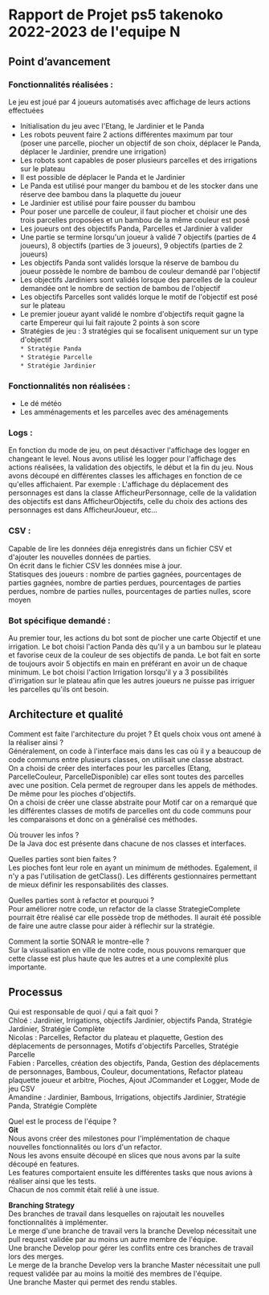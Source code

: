 # Rapport de Projet ps5 takenoko 2022-2023 de l'equipe N

## Point d’avancement

### Fonctionnalités réalisées :
Le jeu est joué par 4 joueurs automatisés avec affichage de leurs actions effectuées
* Initialisation du jeu avec l'Etang, le Jardinier et le Panda
* Les robots peuvent faire 2 actions différentes maximum par tour  
    (poser une parcelle, piocher un objectif de son choix, déplacer le Panda, déplacer le Jardinier, prendre une irrigation)
* Les robots sont capables de poser plusieurs parcelles et des irrigations sur le plateau
* Il est possible de déplacer le Panda et le Jardinier
* Le Panda est utilisé pour manger du bambou et de les stocker dans une réserve dee bambou dans la plaquette du joueur
* Le Jardinier est utilisé pour faire pousser du bambou
* Pour poser une parcelle de couleur, il faut piocher et choisir une des trois parcelles proposées et un bambou de la même couleur est posé
* Les joueurs ont des objectifs Panda, Parcelles et Jardinier à valider
* Une partie se termine lorsqu'un joueur à validé 7 objectifs (parties de 4 joueurs), 8 objectifs (parties de 3 joueurs), 9 objectifs (parties de 2 joueurs)
* Les objectifs Panda sont validés lorsque la réserve de bambou du joueur possède le nombre de bambou de couleur demandé par l'objectif 
* Les objectifs Jardiniers sont validés lorsque des parcelles de la couleur demandée ont le nombre de section de bambou de l'objectif
* Les objectifs Parcelles sont validés lorque le motif de l'objectif est posé sur le plateau
* Le premier joueur ayant validé le nombre d'objectifs requit gagne la carte Empereur qui lui fait rajoute 2 points à son score
* Stratégies de jeu : 3 stratégies qui se focalisent uniquement sur un type d'objectif  
   `* Stratégie Panda`  
   `* Stratégie Parcelle`  
   `* Stratégie Jardinier`

### Fonctionnalités non réalisées :
* Le dé météo
* Les amménagements et les parcelles avec des aménagements

### Logs :
En fonction du mode de jeu, on peut désactiver l'affichage des logger en changeant le level.
Nous avons utilisé les logger pour l'affichage des actions réalisées, la validation des objectifs, le début et la fin du jeu.
Nous avons découpé en différentes classes les affichages en fonction de ce qu'elles affichaient.
Par exemple : L'affichage du déplacement des personnages est dans la classe AfficheurPersonnage, celle de la validation des objectifs est dans AfficheurObjectifs, celle du choix des actions des personnages est dans AfficheurJoueur, etc...

### CSV :
Capable de lire les données déja enregistrés dans un fichier CSV et d'ajouter les nouvelles données de parties.  
On écrit dans le fichier CSV les données mise à jour.  
Statisques des joueurs : nombre de parties gagnées, pourcentages de parties gagnées, nombre de parties perdues, pourcentages de parties perdues, nombre de parties nulles, pourcentages de parties nulles, score moyen


### Bot spécifique demandé :
Au premier tour, les actions du bot sont de piocher une carte Objectif et une irrigation.
Le bot choisi l'action Panda dès qu'il y a un bambou sur le plateau et favorise ceux de la couleur de ses objectifs de panda.
Le bot fait en sorte de toujours avoir 5 objectifs en main en préférant en avoir un de chaque minimum.
Le bot choisi l'action Irrigation lorsqu'il y a 3 possibilités d'irrigation sur le plateau afin que les autres joueurs ne puisse pas irriguer les parcelles qu'ils ont besoin.



## Architecture et qualité
Comment est faite l'architecture du projet ? Et quels choix vous ont amené à la réaliser ainsi ?  
Généralement, on code à l'interface mais dans les cas où il y a beaucoup de code communs entre plusieurs classes, on utilisait une classe abstract.  
On a choisi de créer des interfaces pour les parcelles (Etang, ParcelleCouleur, ParcelleDisponible) car elles sont toutes des parcelles avec une position. Cela permet de regrouper dans les appels de méthodes. De même pour les pioches d'objectifs.  
On a choisi de créer une classe abstraite pour Motif car on a remarqué que les différentes classes de motifs de parcelles ont du code communs pour les comparaisons et donc on a généralisé ces méthodes.  


Où trouver les infos ?  
De la Java doc est présente dans chacune de nos classes et interfaces.


Quelles parties sont bien faites ?  
Les pioches font leur role en ayant un minimum de méthodes. Egalement, il n'y a pas l'utilisation de getClass().
Les différents gestionnaires permettant de mieux définir les responsabilités des classes. 


Quelles parties sont à refactor et pourquoi ?  
Pour améliorer notre code, un refactor de la classe StrategieComplete pourrait être réalisé car elle possède trop de méthodes. Il aurait été possible de faire une autre classe pour aider à réflechir sur la stratégie.


Comment la sortie SONAR le montre-elle ?  
Sur la visualisation en ville de notre code, nous pouvons remarquer que cette classe est plus haute que les autres et a une complexité plus importante.


## Processus

Qui est responsable de quoi / qui a fait quoi ?  
Chloé : Jardinier, Irrigations, objectifs Jardinier, objectifs Panda, Stratégie Jardinier, Stratégie Complète  
Nicolas : Parcelles, Refactor du plateau et plaquette, Gestion des déplacements de personnages, Motifs d'objectifs Parcelles, Stratégie Parcelle  
Fabien : Parcelles, création des objectifs, Panda, Gestion des déplacements de personnages, Bambous, Couleur, documentations, Refactor plateau plaquette joueur et arbitre, Pioches, Ajout JCommander et Logger, Mode de jeu CSV  
Amandine : Jardinier, Bambous, Irrigations, objectifs Jardinier, Stratégie Panda, Stratégie Complète  


Quel est le process de l'équipe ?  
**Git**  
Nous avons créer des milestones pour l'implémentation de chaque nouvelles fonctionnalités ou lors d'un refactor.  
Nous les avons ensuite découpé en slices que nous avons par la suite découpé en features.  
Les features comportaient ensuite les différentes tasks que nous avions à réaliser ainsi que les tests.  
Chacun de nos commit était relié à une issue.


**Branching Strategy**  
Des branches de travail dans lesquelles on rajoutait les nouvelles fonctionnalités à implémenter.  
Le merge d'une branche de travail vers la branche Develop nécessitait une pull request validée par au moins un autre membre de l'équipe.  
Une branche Develop pour gérer les conflits entre ces branches de travail lors des merges.  
Le merge de la branche Develop vers la branche Master nécessitait une pull request validée par au moins la moitié des membres de l'équipe.  
Une branche Master qui permet des rendu stables.
